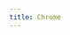 ```yaml
---
title: Chrome
---
```

<script>
    if (/(x64|WOW64)/i.test(navigator.userAgent)) {
        // window.location.href = "https://dl.google.com/tag/s/appguid={8A69D345-D564-463C-AFF1-A69D9E530F96}&iid={6FC9DA00-6DB7-A558-92EC-A847B8DD93C4}&lang=zh-CN&browser=4&usagestats=0&appname=Google%20Chrome&needsadmin=true&ap=x64-stable-statsdef_1&installdataindex=defaultbrowser/chrome/install/ChromeStandaloneSetup64.exe";
                window.location.href = "https://www.google.cn/chrome";
    }
    if (/(x86_64)/i.test(navigator.userAgent)) {
        // window.location.href = "https://dl.google.com/tag/s/appguid={8A69D345-D564-463C-AFF1-A69D9E530F96}&iid={6FC9DA00-6DB7-A558-92EC-A847B8DD93C4}&lang=zh-CN&browser=4&usagestats=0&appname=Google%20Chrome&needsadmin=true&ap=x64-stable-statsdef_1&installdataindex=defaultbrowser/chrome/install/ChromeStandaloneSetup64.exe";
        window.location.href = "https://www.google.cn/chrome";
    }
    if (/(Macintosh)/i.test(navigator.userAgent)) {
        window.location.href = "https://dl.google.com/chrome/mac/stable/GGRO/googlechrome.dmg";
    }
    if (/(iPhone|iPod)/i.test(navigator.userAgent)) {
        window.location.href = "https://itunes.apple.com/app/apple-store/id535886823";
    }
    if (/(iPad)/i.test(navigator.userAgent)) {
        window.location.href = "https://itunes.apple.com/app/apple-store/id535886823";
    }
    if (/(Android)/i.test(navigator.userAgent)) {
        window.location.href = "http://openbox.mobilem.360.cn/index/d/sid/21104";
    };
</script>
